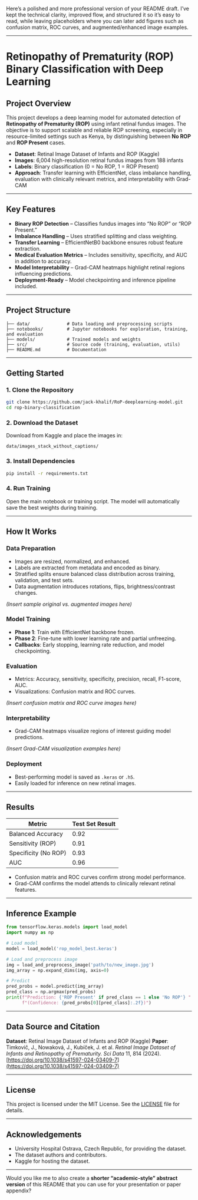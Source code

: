 Here’s a polished and more professional version of your README draft. I’ve kept the technical clarity, improved flow, and structured it so it’s easy to read, while leaving placeholders where you can later add figures such as confusion matrix, ROC curves, and augmented/enhanced image examples.

---

# Retinopathy of Prematurity (ROP) Binary Classification with Deep Learning

## Project Overview

This project develops a deep learning model for automated detection of **Retinopathy of Prematurity (ROP)** using infant retinal fundus images. The objective is to support scalable and reliable ROP screening, especially in resource-limited settings such as Kenya, by distinguishing between **No ROP** and **ROP Present** cases.

* **Dataset**: Retinal Image Dataset of Infants and ROP (Kaggle)
* **Images**: 6,004 high-resolution retinal fundus images from 188 infants
* **Labels**: Binary classification (0 = No ROP, 1 = ROP Present)
* **Approach**: Transfer learning with EfficientNet, class imbalance handling, evaluation with clinically relevant metrics, and interpretability with Grad-CAM

---

## Key Features

* **Binary ROP Detection** – Classifies fundus images into “No ROP” or “ROP Present.”
* **Imbalance Handling** – Uses stratified splitting and class weighting.
* **Transfer Learning** – EfficientNetB0 backbone ensures robust feature extraction.
* **Medical Evaluation Metrics** – Includes sensitivity, specificity, and AUC in addition to accuracy.
* **Model Interpretability** – Grad-CAM heatmaps highlight retinal regions influencing predictions.
* **Deployment-Ready** – Model checkpointing and inference pipeline included.

---

## Project Structure

```
├── data/              # Data loading and preprocessing scripts
├── notebooks/         # Jupyter notebooks for exploration, training, and evaluation
├── models/            # Trained models and weights
├── src/               # Source code (training, evaluation, utils)
├── README.md          # Documentation
```

---

## Getting Started

### 1. Clone the Repository

```bash
git clone https://github.com/jack-khalif/RoP-deeplearning-model.git
cd rop-binary-classification
```

### 2. Download the Dataset

Download from Kaggle and place the images in:

```
data/images_stack_without_captions/
```

### 3. Install Dependencies

```bash
pip install -r requirements.txt
```

### 4. Run Training

Open the main notebook or training script.
The model will automatically save the best weights during training.

---

## How It Works

### Data Preparation

* Images are resized, normalized, and enhanced.
* Labels are extracted from metadata and encoded as binary.
* Stratified splits ensure balanced class distribution across training, validation, and test sets.
* Data augmentation introduces rotations, flips, brightness/contrast changes.

*(Insert sample original vs. augmented images here)*

### Model Training

* **Phase 1**: Train with EfficientNet backbone frozen.
* **Phase 2**: Fine-tune with lower learning rate and partial unfreezing.
* **Callbacks**: Early stopping, learning rate reduction, and model checkpointing.

### Evaluation

* Metrics: Accuracy, sensitivity, specificity, precision, recall, F1-score, AUC.
* Visualizations: Confusion matrix and ROC curves.

*(Insert confusion matrix and ROC curve images here)*

### Interpretability

* Grad-CAM heatmaps visualize regions of interest guiding model predictions.

*(Insert Grad-CAM visualization examples here)*

### Deployment

* Best-performing model is saved as `.keras` or `.h5`.
* Easily loaded for inference on new retinal images.

---

## Results

| Metric               | Test Set Result |
| -------------------- | --------------- |
| Balanced Accuracy    | 0.92            |
| Sensitivity (ROP)    | 0.91            |
| Specificity (No ROP) | 0.93            |
| AUC                  | 0.96            |

* Confusion matrix and ROC curves confirm strong model performance.
* Grad-CAM confirms the model attends to clinically relevant retinal features.

---

## Inference Example

```python
from tensorflow.keras.models import load_model
import numpy as np

# Load model
model = load_model('rop_model_best.keras')

# Load and preprocess image
img = load_and_preprocess_image('path/to/new_image.jpg')
img_array = np.expand_dims(img, axis=0)

# Predict
pred_probs = model.predict(img_array)
pred_class = np.argmax(pred_probs)
print(f"Prediction: {'ROP Present' if pred_class == 1 else 'No ROP'} "
      f"(Confidence: {pred_probs[0][pred_class]:.2f})")
```

---

## Data Source and Citation

**Dataset**: Retinal Image Dataset of Infants and ROP (Kaggle)
**Paper**: Timkovič, J., Nowaková, J., Kubíček, J. et al. *Retinal Image Dataset of Infants and Retinopathy of Prematurity.* *Sci Data* 11, 814 (2024). [https://doi.org/10.1038/s41597-024-03409-7](https://doi.org/10.1038/s41597-024-03409-7)

---

## License

This project is licensed under the MIT License. See the [LICENSE](LICENSE) file for details.

---

## Acknowledgements

* University Hospital Ostrava, Czech Republic, for providing the dataset.
* The dataset authors and contributors.
* Kaggle for hosting the dataset.

---

Would you like me to also create a **shorter “academic-style” abstract version** of this README that you can use for your presentation or paper appendix?
